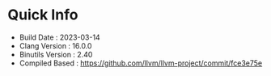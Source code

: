 # Quick Info
* Build Date : 2023-03-14
* Clang Version : 16.0.0
* Binutils Version : 2.40
* Compiled Based : https://github.com/llvm/llvm-project/commit/fce3e75e
